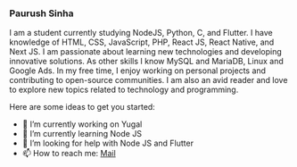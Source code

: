 ### Paurush Sinha                                                            
I am a student currently studying NodeJS, Python, C, and Flutter. I have knowledge of HTML, CSS, JavaScript, PHP, React JS, React Native, and Next JS. I am passionate about learning new technologies and developing innovative solutions. As other skills I know MySQL and MariaDB, Linux and Google Ads. In my free time, I enjoy working on personal projects and contributing to open-source communities. I am also an avid reader and love to explore new topics related to technology and programming.
<!--
**sinhapaurush/sinhapaurush** is a ✨ _special_ ✨ repository because its `README.md` (this file) appears on your GitHub profile.
-->
Here are some ideas to get you started:

- 🔭 I’m currently working on Yugal
- 🌱 I’m currently learning Node JS
- 🤔 I’m looking for help with Node JS and Flutter
- 📫 How to reach me: [Mail](mailto:paurush.sinha.d@gmail.com)
